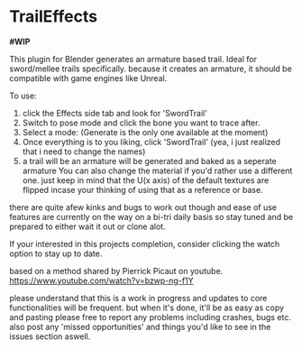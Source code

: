 # TrailEffects
**#WIP**  



This plugin for Blender generates an armature based trail. Ideal for sword/mellee trails specifically. 
because it creates an armature, it should be compatible with game engines like Unreal. 

To use:
  1. click the Effects side tab and look for 'SwordTrail'
  2. Switch to pose mode and click the bone you want to trace after.
  3. Select a mode: (Generate is the only one available at the moment)
  4. Once everything is to you liking, click 'SwordTrail' (yea, i just realized that i need to change the names)
  5. a trail will be an armature will be generated and baked as a seperate armature
You can also change the material if you'd rather use a different one. just keep in mind that the U(x axis) of the default textures are
flipped incase your thinking of using that as a reference or base.

there are quite afew kinks and bugs to work out though and ease of use features are currently on the way on a bi-tri daily basis
so stay tuned and be prepared to either wait it out or clone alot. 

If your interested in this projects completion, 
consider clicking the watch option to stay up to date.

based on a method shared by Pierrick Picaut on youtube. 
https://www.youtube.com/watch?v=bzwp-ng-f1Y

please understand that this is a work in progress and updates to core functionalities will be
frequent.
but when it's done, it'll be as easy as copy and pasting
please free to report any problems including crashes, bugs etc. 
also post any 'missed opportunities' and things you'd like to see in the issues section aswell.
